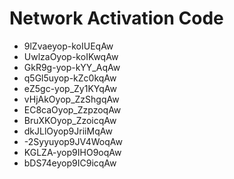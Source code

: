 # Network Activation Code
* 9lZvaeyop-koIUEqAw
* UwlzaOyop-koIKwqAw
* GkR9g-yop-kYY_AqAw
* q5Gl5uyop-kZc0kqAw
* eZ5gc-yop_Zy1KYqAw
* vHjAkOyop_ZzShgqAw
* EC8caOyop_ZzpzoqAw
* BruXKOyop_ZzoicqAw
* dkJLlOyop9JriiMqAw
* -2Syyuyop9JV4WoqAw
* KGLZA-yop9IHO9oqAw
* bDS74eyop9IC9icqAw